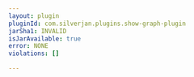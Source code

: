 ```yaml
---
layout: plugin
pluginId: com.silverjan.plugins.show-graph-plugin
jarSha1: INVALID
isJarAvailable: true
error: NONE
violations: []

---
```

